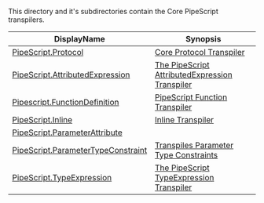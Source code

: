 This directory and it's subdirectories contain the Core PipeScript transpilers.


|DisplayName                                                                     |Synopsis                                                                                 |
|--------------------------------------------------------------------------------|-----------------------------------------------------------------------------------------|
|[PipeScript.Protocol](PipeScript.Protocol.psx.ps1)                              |[Core Protocol Transpiler](PipeScript.Protocol.psx.ps1)                                  |
|[PipeScript.AttributedExpression](PipeScript.AttributedExpression.psx.ps1)      |[The PipeScript AttributedExpression Transpiler](PipeScript.AttributedExpression.psx.ps1)|
|[Pipescript.FunctionDefinition](Pipescript.FunctionDefinition.psx.ps1)          |[PipeScript Function Transpiler](Pipescript.FunctionDefinition.psx.ps1)                  |
|[PipeScript.Inline](PipeScript.Inline.psx.ps1)                                  |[Inline Transpiler](PipeScript.Inline.psx.ps1)                                           |
|[PipeScript.ParameterAttribute](PipeScript.ParameterAttribute.psx.ps1)          |[](PipeScript.ParameterAttribute.psx.ps1)                                                |
|[PipeScript.ParameterTypeConstraint](PipeScript.ParameterTypeConstraint.psx.ps1)|[Transpiles Parameter Type Constraints](PipeScript.ParameterTypeConstraint.psx.ps1)      |
|[PipeScript.TypeExpression](PipeScript.TypeExpression.psx.ps1)                  |[The PipeScript TypeExpression Transpiler](PipeScript.TypeExpression.psx.ps1)            |



